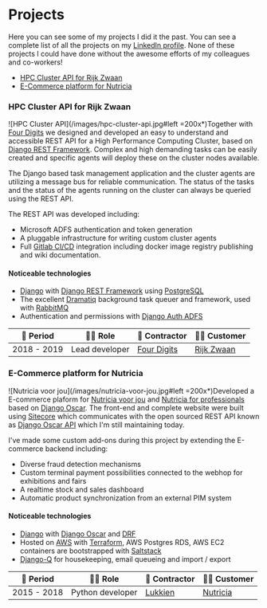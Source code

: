 # Projects

Here you can see some of my projects I did it the past. You can see a complete list of all the projects on my [LinkedIn profile](https://www.linkedin.com/in/maerteijn/). None of these projects I could have done without the awesome efforts of my colleagues and co-workers!

- [HPC Cluster API for Rijk Zwaan](#hpc-cluster-api-for-rijk-zwaan)
- [E-Commerce platform for Nutricia](#e-commerce-platform-for-nutricia)


### HPC Cluster API for Rijk Zwaan

![HPC Cluster API](/images/hpc-cluster-api.jpg#left =200x*)Together with [Four Digits](https://www.fourdigits.nl/) we designed and developed an easy to understand and accessible REST API for a High Performance Computing Cluster, based on [Django REST Framework](https://www.django-rest-framework.org). Complex and high demanding tasks can be easily created and specific agents will deploy these on the cluster nodes available.


The Django based task management application and the cluster agents are utilizing a message bus for reliable communication. The status of the tasks and the status of the agents running on the cluster can always be queried using the REST API.


The REST API was developed including:
- Microsoft ADFS authentication and token generation
- A pluggable infrastructure for writing custom cluster agents
- Full [Gitlab CI/CD](https://docs.gitlab.com/ee/ci/) integration including docker image registry publishing and wiki documentation.


#### Noticeable technologies
- [Django](https://www.djangoproject.com/) with [Django REST Framework](https://www.django-rest-framework.org/) using [PostgreSQL](https://www.postgresql.org/)
- The excellent [Dramatiq](https://dramatiq.io/) background task queuer and framework, used with [RabbitMQ](https://www.rabbitmq.com/)
- Authentication and permissions with [Django Auth ADFS](https://github.com/jobec/django-auth-adfs)


| :calendar: Period  | :man_technologist: Role | :office: Contractor                      | :man_office_worker: Customer               |
| ------------------ | ----------------------- | ---------------------------------------- | ------------------------------------------ |
| 2018 - 2019        | Lead developer          | [Four Digits](https://www.fourdigits.nl) | [Rijk Zwaan](https://www.rijkzwaan.com)    |


### E-Commerce platform for Nutricia

![Nutricia voor jou](/images/nutricia-voor-jou.jpg#left =200x*)Developed a E-commerce plaform for [Nutricia voor jou](https://www.nutriciavoorjou.nl) and [Nutricia for professionals](https://www.nutriciavoorprofessionals.nl/) based on [Django Oscar](https://github.com/django-oscar/django-oscar). The front-end and complete website were built using [Sitecore](https://www.sitecore.com) which communicates with the open sourced REST API known as [Django Oscar API](https://django-oscar-api.readthedocs.io/en/latest/) which I'm still maintaining today.


I've made some custom add-ons during this project by extending the E-commerce backend including:
- Diverse fraud detection mechanisms
- Custom terminal payment possibilities connected to the webhop for exhibitions and fairs
- A realtime stock and sales dashboard
- Automatic product synchronization from an external PIM system


#### Noticeable technologies
- [Django](https://www.djangoproject.com/) with [Django Oscar](https://github.com/django-oscar/django-oscar) and [DRF](https://www.django-rest-framework.org/)
- Hosted on [AWS](https://aws.amazon.com/) with [Terraform](https://www.terraform.io/), AWS Postgres RDS, AWS EC2 containers are bootstrapped with [Saltstack](https://www.saltstack.com/)
- [Django-Q](https://django-q.readthedocs.io/en/latest/) for housekeeping, email queueing and import / export


| :calendar: Period  | :man_technologist: Role | :office: Contractor                   | :man_office_worker: Customer               |
| ------------------ | ----------------------- | ------------------------------------- | ------------------------------------------ |
| 2015 - 2018        | Python developer        | [Lukkien](https://www.lukkien.com/)   | [Nutricia](https://www.nutriciavoorjou.nl) |

